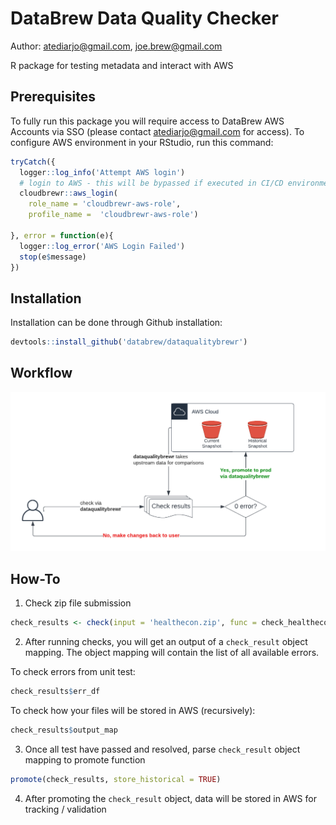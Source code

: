 # DataBrew Data Quality Checker 
Author: atediarjo@gmail.com, joe.brew@gmail.com

R package for testing metadata and interact with AWS

## Prerequisites

To fully run this package you will require access to DataBrew AWS Accounts via SSO (please contact atediarjo@gmail.com for access). To configure AWS environment in your RStudio, run this command:

```r
tryCatch({
  logger::log_info('Attempt AWS login')
  # login to AWS - this will be bypassed if executed in CI/CD environment
  cloudbrewr::aws_login(
    role_name = 'cloudbrewr-aws-role',
    profile_name =  'cloudbrewr-aws-role')

}, error = function(e){
  logger::log_error('AWS Login Failed')
  stop(e$message)
})
```

## Installation

Installation can be done through Github installation:

```r
devtools::install_github('databrew/dataqualitybrewr')
```

## Workflow

![](./man/figures/dqwf.png)

## How-To

1. Check zip file submission
```r
check_results <- check(input = 'healthecon.zip', func = check_healthecon)
```

2. After running checks, you will get an output of a `check_result` object mapping. The object mapping will contain the list of all available errors.

To check errors from unit test:
```r
check_results$err_df
```

To check how your files will be stored in AWS (recursively):
```r
check_results$output_map
```

3. Once all test have passed and resolved, parse `check_result` object mapping to promote function

```r
promote(check_results, store_historical = TRUE)
```

4. After promoting the `check_result` object, data will be stored in AWS for tracking / validation
